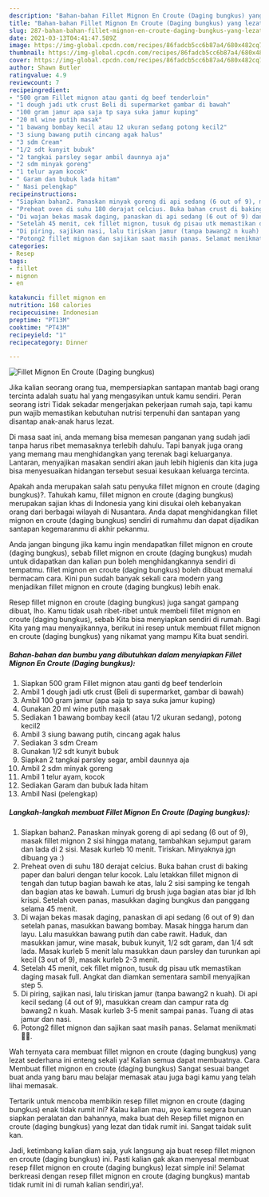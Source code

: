```yaml
---
description: "Bahan-bahan Fillet Mignon En Croute (Daging bungkus) yang lezat Untuk Jualan"
title: "Bahan-bahan Fillet Mignon En Croute (Daging bungkus) yang lezat Untuk Jualan"
slug: 287-bahan-bahan-fillet-mignon-en-croute-daging-bungkus-yang-lezat-untuk-jualan
date: 2021-03-13T04:41:47.589Z
image: https://img-global.cpcdn.com/recipes/86fadcb5cc6b87a4/680x482cq70/fillet-mignon-en-croute-daging-bungkus-foto-resep-utama.jpg
thumbnail: https://img-global.cpcdn.com/recipes/86fadcb5cc6b87a4/680x482cq70/fillet-mignon-en-croute-daging-bungkus-foto-resep-utama.jpg
cover: https://img-global.cpcdn.com/recipes/86fadcb5cc6b87a4/680x482cq70/fillet-mignon-en-croute-daging-bungkus-foto-resep-utama.jpg
author: Shawn Butler
ratingvalue: 4.9
reviewcount: 7
recipeingredient:
- "500 gram Fillet mignon atau ganti dg beef tenderloin"
- "1 dough jadi utk crust Beli di supermarket gambar di bawah"
- "100 gram jamur apa saja tp saya suka jamur kuping"
- "20 ml wine putih masak"
- "1 bawang bombay kecil atau 12 ukuran sedang potong kecil2"
- "3 siung bawang putih cincang agak halus"
- "3 sdm Cream"
- "1/2 sdt kunyit bubuk"
- "2 tangkai parsley segar ambil daunnya aja"
- "2 sdm minyak goreng"
- "1 telur ayam kocok"
- " Garam dan bubuk lada hitam"
- " Nasi pelengkap"
recipeinstructions:
- "Siapkan bahan2. Panaskan minyak goreng di api sedang (6 out of 9), masak fillet mignon 2 sisi hingga matang, tambahkan sejumput garam dan lada di 2 sisi. Masak kurleb 10 menit. Tiriskan. Minyaknya jgn dibuang ya :)"
- "Preheat oven di suhu 180 derajat celcius. Buka bahan crust di baking paper dan baluri dengan telur kocok. Lalu letakkan fillet mignon di tengah dan tutup bagian bawah ke atas, lalu 2 sisi samping ke tengah dan bagian atas ke bawah. Lumuri dg brush juga bagian atas biar jd lbh krispi. Setelah oven panas, masukkan daging bungkus dan panggang selama 45 menit."
- "Di wajan bekas masak daging, panaskan di api sedang (6 out of 9) dan setelah panas, masukkan bawang bombay. Masak hingga harum dan layu. Lalu masukkan bawang putih dan cabe rawit. Haduk, dan masukkan jamur, wine masak, bubuk kunyit, 1/2 sdt garam, dan 1/4 sdt lada. Masak kurleb 5 menit lalu masukkan daun parsley dan turunkan api kecil (3 out of 9), masak kurleb 2-3 menit."
- "Setelah 45 menit, cek fillet mignon, tusuk dg pisau utk memastikan daging masak full. Angkat dan diamkan sementara sambil menyajikan step 5."
- "Di piring, sajikan nasi, lalu tiriskan jamur (tanpa bawang2 n kuah). Di api kecil sedang (4 out of 9), masukkan cream dan campur rata dg bawang2 n kuah. Masak kurleb 3-5 menit sampai panas. Tuang di atas jamur dan nasi."
- "Potong2 fillet mignon dan sajikan saat masih panas. Selamat menikmati 🤗🍴."
categories:
- Resep
tags:
- fillet
- mignon
- en

katakunci: fillet mignon en 
nutrition: 168 calories
recipecuisine: Indonesian
preptime: "PT13M"
cooktime: "PT43M"
recipeyield: "1"
recipecategory: Dinner

---
```



![Fillet Mignon En Croute (Daging bungkus)](https://img-global.cpcdn.com/recipes/86fadcb5cc6b87a4/680x482cq70/fillet-mignon-en-croute-daging-bungkus-foto-resep-utama.jpg)

Jika kalian seorang orang tua, mempersiapkan santapan mantab bagi orang tercinta adalah suatu hal yang mengasyikan untuk kamu sendiri. Peran seorang istri Tidak sekadar mengerjakan pekerjaan rumah saja, tapi kamu pun wajib memastikan kebutuhan nutrisi terpenuhi dan santapan yang disantap anak-anak harus lezat.

Di masa  saat ini, anda memang bisa memesan panganan yang sudah jadi tanpa harus ribet memasaknya terlebih dahulu. Tapi banyak juga orang yang memang mau menghidangkan yang terenak bagi keluarganya. Lantaran, menyajikan masakan sendiri akan jauh lebih higienis dan kita juga bisa menyesuaikan hidangan tersebut sesuai kesukaan keluarga tercinta. 



Apakah anda merupakan salah satu penyuka fillet mignon en croute (daging bungkus)?. Tahukah kamu, fillet mignon en croute (daging bungkus) merupakan sajian khas di Indonesia yang kini disukai oleh kebanyakan orang dari berbagai wilayah di Nusantara. Anda dapat menghidangkan fillet mignon en croute (daging bungkus) sendiri di rumahmu dan dapat dijadikan santapan kegemaranmu di akhir pekanmu.

Anda jangan bingung jika kamu ingin mendapatkan fillet mignon en croute (daging bungkus), sebab fillet mignon en croute (daging bungkus) mudah untuk didapatkan dan kalian pun boleh menghidangkannya sendiri di tempatmu. fillet mignon en croute (daging bungkus) boleh dibuat memalui bermacam cara. Kini pun sudah banyak sekali cara modern yang menjadikan fillet mignon en croute (daging bungkus) lebih enak.

Resep fillet mignon en croute (daging bungkus) juga sangat gampang dibuat, lho. Kamu tidak usah ribet-ribet untuk membeli fillet mignon en croute (daging bungkus), sebab Kita bisa menyiapkan sendiri di rumah. Bagi Kita yang mau menyajikannya, berikut ini resep untuk membuat fillet mignon en croute (daging bungkus) yang nikamat yang mampu Kita buat sendiri.

<!--inarticleads1-->

##### Bahan-bahan dan bumbu yang dibutuhkan dalam menyiapkan Fillet Mignon En Croute (Daging bungkus):

1. Siapkan 500 gram Fillet mignon atau ganti dg beef tenderloin
1. Ambil 1 dough jadi utk crust (Beli di supermarket, gambar di bawah)
1. Ambil 100 gram jamur (apa saja tp saya suka jamur kuping)
1. Gunakan 20 ml wine putih masak
1. Sediakan 1 bawang bombay kecil (atau 1/2 ukuran sedang), potong kecil2
1. Ambil 3 siung bawang putih, cincang agak halus
1. Sediakan 3 sdm Cream
1. Gunakan 1/2 sdt kunyit bubuk
1. Siapkan 2 tangkai parsley segar, ambil daunnya aja
1. Ambil 2 sdm minyak goreng
1. Ambil 1 telur ayam, kocok
1. Sediakan  Garam dan bubuk lada hitam
1. Ambil  Nasi (pelengkap)




<!--inarticleads2-->

##### Langkah-langkah membuat Fillet Mignon En Croute (Daging bungkus):

1. Siapkan bahan2. Panaskan minyak goreng di api sedang (6 out of 9), masak fillet mignon 2 sisi hingga matang, tambahkan sejumput garam dan lada di 2 sisi. Masak kurleb 10 menit. Tiriskan. Minyaknya jgn dibuang ya :)
1. Preheat oven di suhu 180 derajat celcius. Buka bahan crust di baking paper dan baluri dengan telur kocok. Lalu letakkan fillet mignon di tengah dan tutup bagian bawah ke atas, lalu 2 sisi samping ke tengah dan bagian atas ke bawah. Lumuri dg brush juga bagian atas biar jd lbh krispi. Setelah oven panas, masukkan daging bungkus dan panggang selama 45 menit.
1. Di wajan bekas masak daging, panaskan di api sedang (6 out of 9) dan setelah panas, masukkan bawang bombay. Masak hingga harum dan layu. Lalu masukkan bawang putih dan cabe rawit. Haduk, dan masukkan jamur, wine masak, bubuk kunyit, 1/2 sdt garam, dan 1/4 sdt lada. Masak kurleb 5 menit lalu masukkan daun parsley dan turunkan api kecil (3 out of 9), masak kurleb 2-3 menit.
1. Setelah 45 menit, cek fillet mignon, tusuk dg pisau utk memastikan daging masak full. Angkat dan diamkan sementara sambil menyajikan step 5.
1. Di piring, sajikan nasi, lalu tiriskan jamur (tanpa bawang2 n kuah). Di api kecil sedang (4 out of 9), masukkan cream dan campur rata dg bawang2 n kuah. Masak kurleb 3-5 menit sampai panas. Tuang di atas jamur dan nasi.
1. Potong2 fillet mignon dan sajikan saat masih panas. Selamat menikmati 🤗🍴.




Wah ternyata cara membuat fillet mignon en croute (daging bungkus) yang lezat sederhana ini enteng sekali ya! Kalian semua dapat membuatnya. Cara Membuat fillet mignon en croute (daging bungkus) Sangat sesuai banget buat anda yang baru mau belajar memasak atau juga bagi kamu yang telah lihai memasak.

Tertarik untuk mencoba membikin resep fillet mignon en croute (daging bungkus) enak tidak rumit ini? Kalau kalian mau, ayo kamu segera buruan siapkan peralatan dan bahannya, maka buat deh Resep fillet mignon en croute (daging bungkus) yang lezat dan tidak rumit ini. Sangat taidak sulit kan. 

Jadi, ketimbang kalian diam saja, yuk langsung aja buat resep fillet mignon en croute (daging bungkus) ini. Pasti kalian gak akan menyesal membuat resep fillet mignon en croute (daging bungkus) lezat simple ini! Selamat berkreasi dengan resep fillet mignon en croute (daging bungkus) mantab tidak rumit ini di rumah kalian sendiri,ya!.

